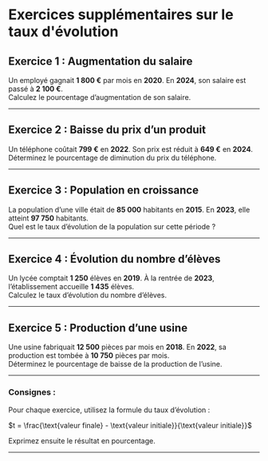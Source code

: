 # Exercices supplémentaires sur le taux d'évolution

## Exercice 1 : Augmentation du salaire
Un employé gagnait **1 800 €** par mois en **2020**. En **2024**, son salaire est passé à **2 100 €**.  
Calculez le pourcentage d’augmentation de son salaire.

---

## Exercice 2 : Baisse du prix d’un produit
Un téléphone coûtait **799 €** en **2022**. Son prix est réduit à **649 €** en **2024**.  
Déterminez le pourcentage de diminution du prix du téléphone.

---

## Exercice 3 : Population en croissance
La population d’une ville était de **85 000** habitants en **2015**. En **2023**, elle atteint **97 750** habitants.  
Quel est le taux d’évolution de la population sur cette période ?

---

## Exercice 4 : Évolution du nombre d’élèves
Un lycée comptait **1 250** élèves en **2019**. À la rentrée de **2023**, l’établissement accueille **1 435** élèves.  
Calculez le taux d’évolution du nombre d’élèves.

---

## Exercice 5 : Production d’une usine
Une usine fabriquait **12 500** pièces par mois en **2018**. En **2022**, sa production est tombée à **10 750** pièces par mois.  
Déterminez le pourcentage de baisse de la production de l’usine.

---

### **Consignes :**  
Pour chaque exercice, utilisez la formule du taux d’évolution :

$t = \frac{\text{valeur finale} - \text{valeur initiale}}{\text{valeur initiale}}$

Exprimez ensuite le résultat en pourcentage.

---